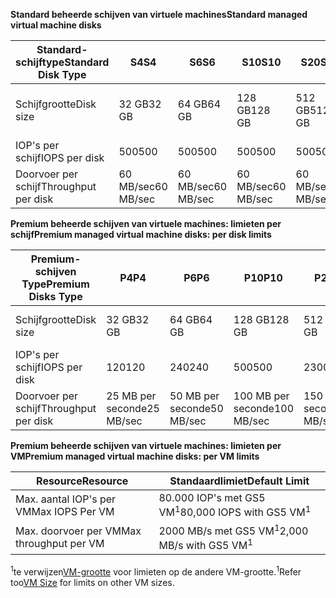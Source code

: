 <span data-ttu-id="1ccab-101">**Standard beheerde schijven van virtuele machines**</span><span class="sxs-lookup"><span data-stu-id="1ccab-101">**Standard managed virtual machine disks**</span></span>

| <span data-ttu-id="1ccab-102">Standard-schijftype</span><span class="sxs-lookup"><span data-stu-id="1ccab-102">Standard Disk Type</span></span>  | <span data-ttu-id="1ccab-103">S4</span><span class="sxs-lookup"><span data-stu-id="1ccab-103">S4</span></span>               | <span data-ttu-id="1ccab-104">S6</span><span class="sxs-lookup"><span data-stu-id="1ccab-104">S6</span></span>               | <span data-ttu-id="1ccab-105">S10</span><span class="sxs-lookup"><span data-stu-id="1ccab-105">S10</span></span>              | <span data-ttu-id="1ccab-106">S20</span><span class="sxs-lookup"><span data-stu-id="1ccab-106">S20</span></span>              | <span data-ttu-id="1ccab-107">S30</span><span class="sxs-lookup"><span data-stu-id="1ccab-107">S30</span></span>              | <span data-ttu-id="1ccab-108">S40</span><span class="sxs-lookup"><span data-stu-id="1ccab-108">S40</span></span>              | <span data-ttu-id="1ccab-109">S50</span><span class="sxs-lookup"><span data-stu-id="1ccab-109">S50</span></span>              | 
|---------------------|---------------------|---------------------|------------------|------------------|------------------|------------------|------------------| 
| <span data-ttu-id="1ccab-110">Schijfgrootte</span><span class="sxs-lookup"><span data-stu-id="1ccab-110">Disk size</span></span>           | <span data-ttu-id="1ccab-111">32 GB</span><span class="sxs-lookup"><span data-stu-id="1ccab-111">32 GB</span></span>            | <span data-ttu-id="1ccab-112">64 GB</span><span class="sxs-lookup"><span data-stu-id="1ccab-112">64 GB</span></span>            | <span data-ttu-id="1ccab-113">128 GB</span><span class="sxs-lookup"><span data-stu-id="1ccab-113">128 GB</span></span>           | <span data-ttu-id="1ccab-114">512 GB</span><span class="sxs-lookup"><span data-stu-id="1ccab-114">512 GB</span></span>           | <span data-ttu-id="1ccab-115">1024 GB (1 TB)</span><span class="sxs-lookup"><span data-stu-id="1ccab-115">1024 GB (1 TB)</span></span>   | <span data-ttu-id="1ccab-116">2048 GB (2TB)</span><span class="sxs-lookup"><span data-stu-id="1ccab-116">2048 GB (2TB)</span></span>    | <span data-ttu-id="1ccab-117">4095 GB (4 TB)</span><span class="sxs-lookup"><span data-stu-id="1ccab-117">4095 GB (4 TB)</span></span>   | 
| <span data-ttu-id="1ccab-118">IOP's per schijf</span><span class="sxs-lookup"><span data-stu-id="1ccab-118">IOPS per disk</span></span>       | <span data-ttu-id="1ccab-119">500</span><span class="sxs-lookup"><span data-stu-id="1ccab-119">500</span></span>              | <span data-ttu-id="1ccab-120">500</span><span class="sxs-lookup"><span data-stu-id="1ccab-120">500</span></span>              | <span data-ttu-id="1ccab-121">500</span><span class="sxs-lookup"><span data-stu-id="1ccab-121">500</span></span>              | <span data-ttu-id="1ccab-122">500</span><span class="sxs-lookup"><span data-stu-id="1ccab-122">500</span></span>              | <span data-ttu-id="1ccab-123">500</span><span class="sxs-lookup"><span data-stu-id="1ccab-123">500</span></span>              | <span data-ttu-id="1ccab-124">500</span><span class="sxs-lookup"><span data-stu-id="1ccab-124">500</span></span>             | <span data-ttu-id="1ccab-125">500</span><span class="sxs-lookup"><span data-stu-id="1ccab-125">500</span></span>              | 
| <span data-ttu-id="1ccab-126">Doorvoer per schijf</span><span class="sxs-lookup"><span data-stu-id="1ccab-126">Throughput per disk</span></span> | <span data-ttu-id="1ccab-127">60 MB/sec</span><span class="sxs-lookup"><span data-stu-id="1ccab-127">60 MB/sec</span></span> | <span data-ttu-id="1ccab-128">60 MB/sec</span><span class="sxs-lookup"><span data-stu-id="1ccab-128">60 MB/sec</span></span> | <span data-ttu-id="1ccab-129">60 MB/sec</span><span class="sxs-lookup"><span data-stu-id="1ccab-129">60 MB/sec</span></span> | <span data-ttu-id="1ccab-130">60 MB/sec</span><span class="sxs-lookup"><span data-stu-id="1ccab-130">60 MB/sec</span></span> | <span data-ttu-id="1ccab-131">60 MB/sec</span><span class="sxs-lookup"><span data-stu-id="1ccab-131">60 MB/sec</span></span> | <span data-ttu-id="1ccab-132">60 MB/sec</span><span class="sxs-lookup"><span data-stu-id="1ccab-132">60 MB/sec</span></span> | <span data-ttu-id="1ccab-133">60 MB/sec</span><span class="sxs-lookup"><span data-stu-id="1ccab-133">60 MB/sec</span></span> | 

<span data-ttu-id="1ccab-134">**Premium beheerde schijven van virtuele machines: limieten per schijf**</span><span class="sxs-lookup"><span data-stu-id="1ccab-134">**Premium managed virtual machine disks: per disk limits**</span></span>

| <span data-ttu-id="1ccab-135">Premium-schijven Type</span><span class="sxs-lookup"><span data-stu-id="1ccab-135">Premium Disks Type</span></span>  | <span data-ttu-id="1ccab-136">P4</span><span class="sxs-lookup"><span data-stu-id="1ccab-136">P4</span></span>    | <span data-ttu-id="1ccab-137">P6</span><span class="sxs-lookup"><span data-stu-id="1ccab-137">P6</span></span>    | <span data-ttu-id="1ccab-138">P10</span><span class="sxs-lookup"><span data-stu-id="1ccab-138">P10</span></span>   | <span data-ttu-id="1ccab-139">P20</span><span class="sxs-lookup"><span data-stu-id="1ccab-139">P20</span></span>   | <span data-ttu-id="1ccab-140">P30</span><span class="sxs-lookup"><span data-stu-id="1ccab-140">P30</span></span>   | <span data-ttu-id="1ccab-141">P40</span><span class="sxs-lookup"><span data-stu-id="1ccab-141">P40</span></span>   | <span data-ttu-id="1ccab-142">P50</span><span class="sxs-lookup"><span data-stu-id="1ccab-142">P50</span></span>   | 
|---------------------|-------|-------|-------|-------|-------|-------|-------|
| <span data-ttu-id="1ccab-143">Schijfgrootte</span><span class="sxs-lookup"><span data-stu-id="1ccab-143">Disk size</span></span>           | <span data-ttu-id="1ccab-144">32 GB</span><span class="sxs-lookup"><span data-stu-id="1ccab-144">32 GB</span></span> | <span data-ttu-id="1ccab-145">64 GB</span><span class="sxs-lookup"><span data-stu-id="1ccab-145">64 GB</span></span> | <span data-ttu-id="1ccab-146">128 GB</span><span class="sxs-lookup"><span data-stu-id="1ccab-146">128 GB</span></span>| <span data-ttu-id="1ccab-147">512 GB</span><span class="sxs-lookup"><span data-stu-id="1ccab-147">512 GB</span></span>            | <span data-ttu-id="1ccab-148">1024 GB (1 TB)</span><span class="sxs-lookup"><span data-stu-id="1ccab-148">1024 GB (1 TB)</span></span>    | <span data-ttu-id="1ccab-149">2048 GB (2 TB)</span><span class="sxs-lookup"><span data-stu-id="1ccab-149">2048 GB (2 TB)</span></span>    | <span data-ttu-id="1ccab-150">4095 GB (4 TB)</span><span class="sxs-lookup"><span data-stu-id="1ccab-150">4095 GB (4 TB)</span></span>    | 
| <span data-ttu-id="1ccab-151">IOP's per schijf</span><span class="sxs-lookup"><span data-stu-id="1ccab-151">IOPS per disk</span></span>       | <span data-ttu-id="1ccab-152">120</span><span class="sxs-lookup"><span data-stu-id="1ccab-152">120</span></span>   | <span data-ttu-id="1ccab-153">240</span><span class="sxs-lookup"><span data-stu-id="1ccab-153">240</span></span>   | <span data-ttu-id="1ccab-154">500</span><span class="sxs-lookup"><span data-stu-id="1ccab-154">500</span></span>   | <span data-ttu-id="1ccab-155">2300</span><span class="sxs-lookup"><span data-stu-id="1ccab-155">2300</span></span>              | <span data-ttu-id="1ccab-156">5000</span><span class="sxs-lookup"><span data-stu-id="1ccab-156">5000</span></span>              | <span data-ttu-id="1ccab-157">7500</span><span class="sxs-lookup"><span data-stu-id="1ccab-157">7500</span></span>              | <span data-ttu-id="1ccab-158">7500</span><span class="sxs-lookup"><span data-stu-id="1ccab-158">7500</span></span>              | 
| <span data-ttu-id="1ccab-159">Doorvoer per schijf</span><span class="sxs-lookup"><span data-stu-id="1ccab-159">Throughput per disk</span></span> | <span data-ttu-id="1ccab-160">25 MB per seconde</span><span class="sxs-lookup"><span data-stu-id="1ccab-160">25 MB/sec</span></span> | <span data-ttu-id="1ccab-161">50 MB per seconde</span><span class="sxs-lookup"><span data-stu-id="1ccab-161">50 MB/sec</span></span>  | <span data-ttu-id="1ccab-162">100 MB per seconde</span><span class="sxs-lookup"><span data-stu-id="1ccab-162">100 MB/sec</span></span> | <span data-ttu-id="1ccab-163">150 MB per seconde</span><span class="sxs-lookup"><span data-stu-id="1ccab-163">150 MB/sec</span></span> | <span data-ttu-id="1ccab-164">200 MB per seconde</span><span class="sxs-lookup"><span data-stu-id="1ccab-164">200 MB/sec</span></span> | <span data-ttu-id="1ccab-165">250 MB per seconde</span><span class="sxs-lookup"><span data-stu-id="1ccab-165">250 MB/sec</span></span> | <span data-ttu-id="1ccab-166">250 MB per seconde</span><span class="sxs-lookup"><span data-stu-id="1ccab-166">250 MB/sec</span></span> |

<span data-ttu-id="1ccab-167">**Premium beheerde schijven van virtuele machines: limieten per VM**</span><span class="sxs-lookup"><span data-stu-id="1ccab-167">**Premium managed virtual machine disks: per VM limits**</span></span>

| <span data-ttu-id="1ccab-168">Resource</span><span class="sxs-lookup"><span data-stu-id="1ccab-168">Resource</span></span> | <span data-ttu-id="1ccab-169">Standaardlimiet</span><span class="sxs-lookup"><span data-stu-id="1ccab-169">Default Limit</span></span> |
| --- | --- |
| <span data-ttu-id="1ccab-170">Max. aantal IOP's per VM</span><span class="sxs-lookup"><span data-stu-id="1ccab-170">Max IOPS Per VM</span></span> |<span data-ttu-id="1ccab-171">80.000 IOP's met GS5 VM<sup>1</sup></span><span class="sxs-lookup"><span data-stu-id="1ccab-171">80,000 IOPS with GS5 VM<sup>1</sup></span></span> |
| <span data-ttu-id="1ccab-172">Max. doorvoer per VM</span><span class="sxs-lookup"><span data-stu-id="1ccab-172">Max throughput per VM</span></span> |<span data-ttu-id="1ccab-173">2000 MB/s met GS5 VM<sup>1</sup></span><span class="sxs-lookup"><span data-stu-id="1ccab-173">2,000 MB/s with GS5 VM<sup>1</sup></span></span> |

<span data-ttu-id="1ccab-174"><sup>1</sup>te verwijzen[VM-grootte](../articles/virtual-machines/linux/sizes.md?toc=%2fazure%2fvirtual-machines%2flinux%2ftoc.json) voor limieten op de andere VM-grootte.</span><span class="sxs-lookup"><span data-stu-id="1ccab-174"><sup>1</sup>Refer too[VM Size](../articles/virtual-machines/linux/sizes.md?toc=%2fazure%2fvirtual-machines%2flinux%2ftoc.json) for limits on other VM sizes.</span></span> 
